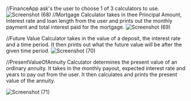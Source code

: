 
//FinanceApp ask's the user to choose 1 of 3 calculators to use.
![Screenshot (68)](https://github.com/user-attachments/assets/d8d27fc4-6b42-4779-964e-9753dc68f91e)
//Mortgage Calculator takes in thee Principal Amount, Interest rate and loan length from the user
and prints out the monthly payment and total interest paid for the mortgage.
![Screenshot (69)](https://github.com/user-attachments/assets/cb82c2ea-ecf7-43a2-8890-f5a209f5e455)

//Future Value Calculator takes in the value of a deposit, the interest rate and a time period. 
It then prints out what the future value will be after the given time period.
![Screenshot (70)](https://github.com/user-attachments/assets/bcf8645e-494b-45d7-af45-df9233a93590)

//PresentValueOfAnnuity Calculator determines the present value of an ordinary annuity.
It takes in the monthly payout, expected interest rate and years to pay out from the user.
It then calculates and prints the present value of the annuity.

![Screenshot (71)](https://github.com/user-attachments/assets/f6e6fe87-0317-4993-8080-722b16329de2)
